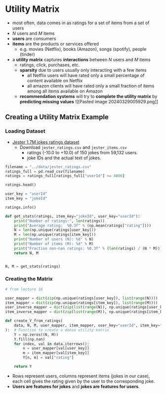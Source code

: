 # Utility Matrix
- most often, data comes in as ratings for a set of items from a set of users
- $N$ users and $M$ items
- **users** are consumers
- **items** are the products or services offered
    - e.g. movies (Netflix), books (Amazon), songs (spotify), people (tinder) 
- a **utility matrix** captures **interactions** between $N$ users and $M$ items
	- ratings, click, purchases, etc.
	- **sparsity** due to users usually only interacting with a few items
		- all Netflix users will have rated only a small percentage of content available on Netflix
	    - all amazon clients will have rated only a small fraction of items among all items available on Amazon
	- **recommendation systems** will try to **complete the utility matrix** by **predicting missing values**
![[Pasted image 20240329005929.png]]
## Creating a Utility Matrix Example
### Loading Dataset
- [Jester 1.7M jokes ratings dataset](https://www.kaggle.com/datasets/vikashrajluhaniwal/jester-17m-jokes-ratings-dataset/data)
	- Download `jester_ratings.csv` and `jester_items.csv`
		- ratings (-10.0 to +10.0) of 150 jokes from 59,132 users. 
		- joke IDs and the actual text of jokes. 
```python
filename = "../data/jester_ratings.csv"
ratings_full = pd.read_csv(filename)
ratings = ratings_full[ratings_full["userId"] <= 4000]

ratings.head()

user_key = "userId"
item_key = "jokeId"

ratings.info()

def get_stats(ratings, item_key="jokeId", user_key="userId"):
    print("Number of ratings:", len(ratings))
    print("Average rating:  %0.3f" % (np.mean(ratings["rating"])))
    N = len(np.unique(ratings[user_key]))
    M = len(np.unique(ratings[item_key]))
    print("Number of users (N): %d" % N)
    print("Number of items (M): %d" % M)
    print("Fraction non-nan ratings: %0.3f" % (len(ratings) / (N * M)))
    return N, M


N, M = get_stats(ratings)
```
### Creating the Matrix
```python
# from lecture 16

user_mapper = dict(zip(np.unique(ratings[user_key]), list(range(N))))
item_mapper = dict(zip(np.unique(ratings[item_key]), list(range(M))))
user_inverse_mapper = dict(zip(list(range(N)), np.unique(ratings[user_key])))
item_inverse_mapper = dict(zip(list(range(M)), np.unique(ratings[item_key])))

def create_Y_from_ratings(
    data, N, M, user_mapper, item_mapper, user_key="userId", item_key="jokeId"
):  # Function to create a dense utility matrix
    Y = np.zeros((N, M))
    Y.fill(np.nan)
    for index, val in data.iterrows():
        n = user_mapper[val[user_key]]
        m = item_mapper[val[item_key]]
        Y[n, m] = val["rating"]

    return Y
```
- Rows represent users, columns represent items (jokes in our case), each cell gives the rating given by the user to the corresponding joke. 
- **Users are features for jokes** and **jokes are features for users**.
